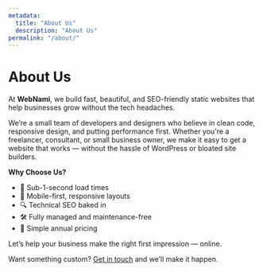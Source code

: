 ```yaml
---
metadata:
  title: "About Us"
  description: "About Us"
permalink: "/about/"
---
```


# About Us

At **WebNami**, we build fast, beautiful, and SEO-friendly static websites that help businesses grow without the tech headaches.

We’re a small team of developers and designers who believe in clean code, responsive design, and putting performance first. Whether you're a freelancer, consultant, or small business owner, we make it easy to get a website that works — without the hassle of WordPress or bloated site builders.

**Why Choose Us?**

- 🚀 Sub-1-second load times
- 📱 Mobile-first, responsive layouts
- 🔍 Technical SEO baked in
- 🛠️ Fully managed and maintenance-free
- 💼 Simple annual pricing

Let’s help your business make the right first impression — online.

Want something custom? [Get in touch](/contact/) and we’ll make it happen.
